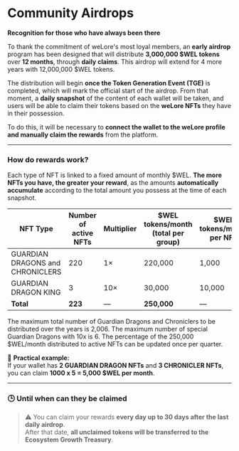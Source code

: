 # Community Airdrops

**Recognition for those who have always been there**

To thank the commitment of weLore's most loyal members, an **early airdrop** program has been designed that will distribute **3,000,000 $WEL tokens** over **12 months**, through **daily claims**. This airdrop will extend for 4 more years with 12,000,000 $WEL tokens.

The distribution will begin **once the Token Generation Event (TGE)** is completed, which will mark the official start of the airdrop. From that moment, a **daily snapshot** of the content of each wallet will be taken, and users will be able to claim their tokens based on the **weLore NFTs** they have in their possession.

To do this, it will be necessary to **connect the wallet to the weLore profile and manually claim the rewards** from the platform.

* * *

### How do rewards work?

Each type of NFT is linked to a fixed amount of monthly $WEL. **The more NFTs you have, the greater your reward**, as the amounts **automatically accumulate** according to the total amount you possess at the time of each snapshot.

| NFT Type | Number of active NFTs | Multiplier | $WEL tokens/month (total per group) | $WEL tokens/month per NFT |
| --- | --- | --- | --- | --- |
| GUARDIAN DRAGONS and CHRONICLERS | 220 | 1× | 220,000 | 1,000 |
| GUARDIAN DRAGON KING | 3 | 10× | 30,000 | 10,000 |
| **Total** | **223** | — | **250,000** | — |

The maximum total number of Guardian Dragons and Chroniclers to be distributed over the years is 2,006. The maximum number of special Guardian Dragons with 10x is 6. The percentage of the 250,000 $WEL/month distributed to active NFTs can be updated once per quarter.

📌 **Practical example:**  
If your wallet has **2 GUARDIAN DRAGON NFTs** and **3 CHRONICLER NFTs**, you can claim **1000 x 5 = 5,000 $WEL per month**.

* * *

### 🕒 Until when can they be claimed

> ⚠️ You can claim your rewards **every day up to 30 days after the last daily airdrop**.  
> After that date, **all unclaimed tokens will be transferred to the Ecosystem Growth Treasury**.
